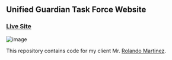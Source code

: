 ## Unified Guardian Task Force Website

### [Live Site](https://lugh-tuatha.github.io/ugti-web-page/)

![image](https://user-images.githubusercontent.com/114063817/201454248-d093e8b0-aa31-4aa2-9df4-c7d631652824.png)

This repository contains code for my client Mr. [Rolando Martinez](https://www.facebook.com/punaw.pakatan).

